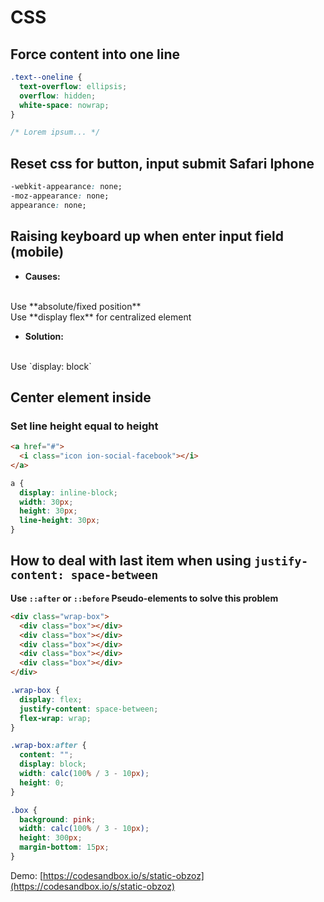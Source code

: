 # CSS

## Force content into one line

``` css
.text--oneline {
  text-overflow: ellipsis; 
  overflow: hidden; 
  white-space: nowrap;
}

/* Lorem ipsum... */
```

## Reset css for button, input submit Safari Iphone

``` css
-webkit-appearance: none;
-moz-appearance: none;
appearance: none;
```

## Raising keyboard up when enter input field (mobile)
- **Causes:**
<br />
Use **absolute/fixed position**
<br />
Use **display flex** for centralized element

- **Solution:** 
<br />
Use `display: block`

## Center element inside 

### Set line height equal to height

``` html
<a href="#">
  <i class="icon ion-social-facebook"></i>
</a>
```

``` css 
a {
  display: inline-block;
  width: 30px;
  height: 30px;
  line-height: 30px;
}
```

## How to deal with last item when using `justify-content: space-between`

__Use `::after` or `::before` Pseudo-elements to solve this problem__

``` html
<div class="wrap-box">
  <div class="box"></div>
  <div class="box"></div>
  <div class="box"></div>
  <div class="box"></div>
  <div class="box"></div>
</div>
```

``` css
.wrap-box {
  display: flex;
  justify-content: space-between;
  flex-wrap: wrap;
}

.wrap-box:after {
  content: "";
  display: block;
  width: calc(100% / 3 - 10px);
  height: 0;
}

.box {
  background: pink;
  width: calc(100% / 3 - 10px);
  height: 300px;
  margin-bottom: 15px;
}
```

Demo: [https://codesandbox.io/s/static-obzoz](https://codesandbox.io/s/static-obzoz)